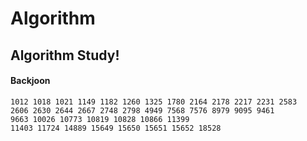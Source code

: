 # Algorithm
## Algorithm Study!
#### Backjoon
    1012 1018 1021 1149 1182 1260 1325 1780 2164 2178 2217 2231 2583
    2606 2630 2644 2667 2748 2798 4949 7568 7576 8979 9095 9461 
    9663 10026 10773 10819 10828 10866 11399 
    11403 11724 14889 15649 15650 15651 15652 18528
    
